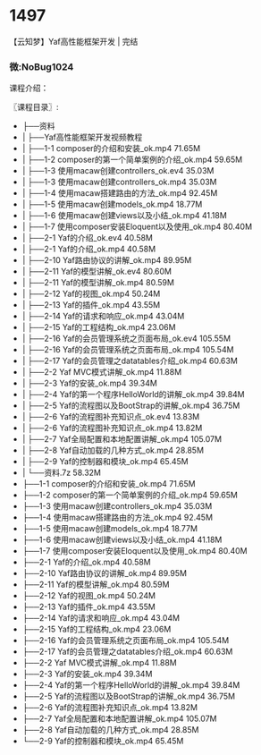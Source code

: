 # 1497
【云知梦】Yaf高性能框架开发 | 完结
### 微:NoBug1024 


课程介绍：

〖课程目录〗:     

- ├──资料  
- |   ├──Yaf高性能框架开发视频教程  
- |   ├──1-1 composer的介绍和安装_ok.mp4  71.65M
- |   ├──1-2 composer的第一个简单案例的介绍_ok.mp4  59.65M
- |   ├──1-3 使用macaw创建controllers_ok.ev4  35.03M
- |   ├──1-3 使用macaw创建controllers_ok.mp4  35.03M
- |   ├──1-4 使用macaw搭建路由的方法_ok.mp4  92.45M
- |   ├──1-5 使用macaw创建models_ok.mp4  18.77M
- |   ├──1-6 使用macaw创建views以及小结_ok.mp4  41.18M
- |   ├──1-7 使用composer安装Eloquent以及使用_ok.mp4  80.40M
- |   ├──2-1 Yaf的介绍_ok.ev4  40.58M
- |   ├──2-1 Yaf的介绍_ok.mp4  40.58M
- |   ├──2-10 Yaf路由协议的讲解_ok.mp4  89.95M
- |   ├──2-11 Yaf的模型讲解_ok.ev4  80.60M
- |   ├──2-11 Yaf的模型讲解_ok.mp4  80.59M
- |   ├──2-12 Yaf的视图_ok.mp4  50.24M
- |   ├──2-13 Yaf的插件_ok.mp4  43.55M
- |   ├──2-14 Yaf的请求和响应_ok.mp4  43.04M
- |   ├──2-15 Yaf的工程结构_ok.mp4  23.06M
- |   ├──2-16 Yaf的会员管理系统之页面布局_ok.ev4  105.55M
- |   ├──2-16 Yaf的会员管理系统之页面布局_ok.mp4  105.54M
- |   ├──2-17 Yaf的会员管理之datatables介绍_ok.mp4  60.63M
- |   ├──2-2 Yaf MVC模式讲解_ok.mp4  11.88M
- |   ├──2-3 Yaf的安装_ok.mp4  39.34M
- |   ├──2-4 Yaf的第一个程序HelloWorld的讲解_ok.mp4  39.84M
- |   ├──2-5 Yaf的流程图以及BootStrap的讲解_ok.mp4  36.75M
- |   ├──2-6 Yaf的流程图补充知识点_ok.ev4  13.83M
- |   ├──2-6 Yaf的流程图补充知识点_ok.mp4  13.82M
- |   ├──2-7 Yaf全局配置和本地配置讲解_ok.mp4  105.07M
- |   ├──2-8 Yaf自动加载的几种方式_ok.mp4  28.85M
- |   ├──2-9 Yaf的控制器和模块_ok.mp4  65.45M
- |   └──资料.7z  58.32M
- ├──1-1 composer的介绍和安装_ok.mp4  71.65M
- ├──1-2 composer的第一个简单案例的介绍_ok.mp4  59.65M
- ├──1-3 使用macaw创建controllers_ok.mp4  35.03M
- ├──1-4 使用macaw搭建路由的方法_ok.mp4  92.45M
- ├──1-5 使用macaw创建models_ok.mp4  18.77M
- ├──1-6 使用macaw创建views以及小结_ok.mp4  41.18M
- ├──1-7 使用composer安装Eloquent以及使用_ok.mp4  80.40M
- ├──2-1 Yaf的介绍_ok.mp4  40.58M
- ├──2-10 Yaf路由协议的讲解_ok.mp4  89.95M
- ├──2-11 Yaf的模型讲解_ok.mp4  80.59M
- ├──2-12 Yaf的视图_ok.mp4  50.24M
- ├──2-13 Yaf的插件_ok.mp4  43.55M
- ├──2-14 Yaf的请求和响应_ok.mp4  43.04M
- ├──2-15 Yaf的工程结构_ok.mp4  23.06M
- ├──2-16 Yaf的会员管理系统之页面布局_ok.mp4  105.54M
- ├──2-17 Yaf的会员管理之datatables介绍_ok.mp4  60.63M
- ├──2-2 Yaf MVC模式讲解_ok.mp4  11.88M
- ├──2-3 Yaf的安装_ok.mp4  39.34M
- ├──2-4 Yaf的第一个程序HelloWorld的讲解_ok.mp4  39.84M
- ├──2-5 Yaf的流程图以及BootStrap的讲解_ok.mp4  36.75M
- ├──2-6 Yaf的流程图补充知识点_ok.mp4  13.82M
- ├──2-7 Yaf全局配置和本地配置讲解_ok.mp4  105.07M
- ├──2-8 Yaf自动加载的几种方式_ok.mp4  28.85M
- └──2-9 Yaf的控制器和模块_ok.mp4  65.45M
